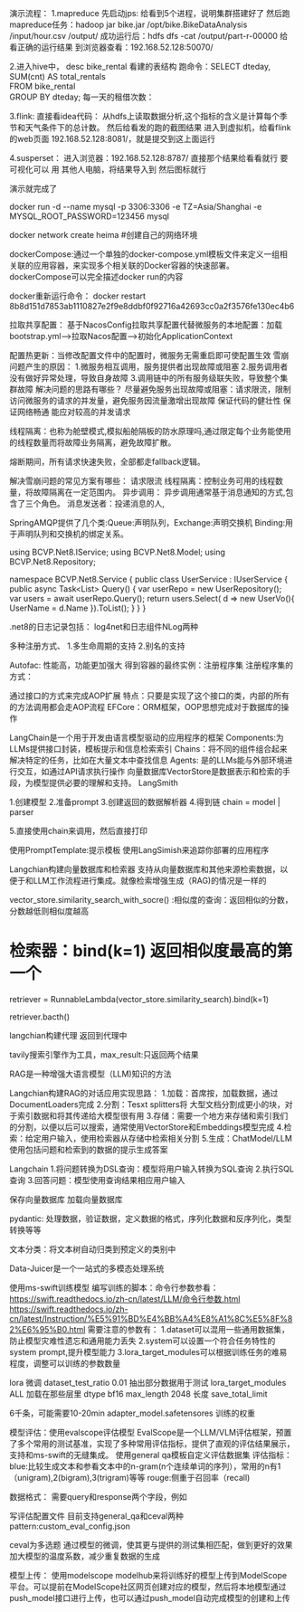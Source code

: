 演示流程：
1.mapreduce
先启动jps: 给看到5个进程，说明集群搭建好了
然后跑mapreduce任务：hadoop jar bike.jar /opt/bike.BikeDataAnalysis /input/hour.csv /output/
成功运行后：hdfs dfs -cat /output/part-r-00000 给看正确的运行结果
到浏览器查看：192.168.52.128:50070/

2.进入hive中，
desc bike_rental 看建的表结构
跑命令：SELECT dteday, SUM(cnt) AS total_rentals  
FROM bike_rental  
GROUP BY dteday;  每一天的租借次数：

3.flink:
直接看idea代码： 从hdfs上读取数据分析,这个指标的含义是计算每个季节和天气条件下的总计数。
然后给看发的跑的截图结果
进入到虚拟机，给看flink的web页面   192.168.52.128:8081/，就是提交到这上面运行

4.susperset：
进入浏览器：192.168.52.128:8787/
直接那个结果给看看就行
要可视化可以 用 其他人电脑，将结果导入到 然后图标就行 

演示就完成了

docker run -d --name mysql -p 3306:3306 -e TZ=Asia/Shanghai -e MYSQL_ROOT_PASSWORD=123456 mysql

docker network create heima #创建自己的网络环境

dockerCompose:通过一个单独的docker-compose.yml模板文件来定义一组相关联的应用容器，来实现多个相关联的Docker容器的快速部署。
dockerCompose可以完全描述docker run的内容

docker重新运行命令：
docker restart 8b8d151d7853ab1110827e2f9e8ddbf0f92716a42693cc0a2f3576fe130ec4b6

拉取共享配置：
基于NacosConfig拉取共享配置代替微服务的本地配置：加载bootstrap.yml-->拉取Nacos配置-->初始化ApplicationContext

配置热更新：当修改配置文件中的配置时，微服务无需重启即可使配置生效
雪崩问题产生的原因：
	1.微服务相互调用，服务提供者出现故障或阻塞
	2.服务调用者没有做好异常处理，导致自身故障
	3.调用链中的所有服务级联失败，导致整个集群故障
解决问题的思路有哪些？
	尽量避免服务出现故障或阻塞：请求限流，限制访问微服务的请求的并发量，避免服务因流量激增出现故障	
	保证代码的健壮性
	保证网络畅通
	能应对较高的并发请求

线程隔离：也称为舱壁模式,模拟船舱隔板的防水原理吗,通过限定每个业务能使用的线程数量而将故障业务隔离，避免故障扩散。

熔断期间，所有请求快速失败，全部都走fallback逻辑。

解决雪崩问题的常见方案有哪些：
	请求限流
	线程隔离：控制业务可用的线程数量，将故障隔离在一定范围内。
异步调用：
	异步调用通常基于消息通知的方式,包含了三个角色。
	消息发送者：投递消息的人,
	
SpringAMQP提供了几个类:Queue:声明队列，Exchange:声明交换机 Binding:用于声明队列和交换机的绑定关系。




using BCVP.Net8.IService;
using BCVP.Net8.Model;
using BCVP.Net8.Repository;

namespace BCVP.Net8.Service
{
    public class UserService : IUserService
    {
        public async Task<List<UserVo>> Query()
        {
           var userRepo = new UserRepository();
           var users = await userRepo.Query();
            return users.Select( d => new UserVo(){ UserName = d.Name }).ToList();
        }
    }
}

.net8的日志记录包括：
log4net和日志组件NLog两种

多种注册方式、
1.多生命周期的支持
2.别名的支持

Autofac: 性能高，功能更加强大
得到容器的最终实例：注册程序集
注册程序集的方式：

通过接口的方式来完成AOP扩展 特点：只要是实现了这个接口的类，内部的所有的方法调用都会走AOP流程
EFCore：ORM框架，OOP思想完成对于数据库的操作


LangChain是一个用于开发由语言模型驱动的应用程序的框架
Components:为LLMs提供接口封装，模板提示和信息检索索引
Chains：将不同的组件组合起来解决特定的任务，比如在大量文本中查找信息
Agents: 是的LLMs能与外部环境进行交互，如通过API请求执行操作
向量数据库VectorStore是数据表示和检索的手段，为模型提供必要的理解和支持。
LangSmith

1.创建模型
2.准备prompt
3.创建返回的数据解析器
4.得到链
chain = model | parser

5.直接使用chain来调用，然后直接打印

使用PromptTemplate:提示模板
使用LangSimish来追踪你部署的应用程序

Langchian构建向量数据库和检索器
 支持从向量数据库和其他来源检索数据，以便于和LLM工作流程进行集成。就像检索增强生成（RAG)的情况是一样的

vector_store.similarity_search_with_socre() :相似度的查询：返回相似的分数，分数越低则相似度越高

# 检索器：bind(k=1) 返回相似度最高的第一个

retriever = RunnableLambda(vector_store.similarity_search).bind(k=1)

retriever.bacth()

langchian构建代理 返回到代理中

tavily搜索引擎作为工具，max_result:只返回两个结果

RAG是一种增强大语言模型（LLM)知识的方法

Langchian构建RAG的对话应用实现思路：
1.加载：首席按，加载数据，通过DocumentLoaders完成
2.分割：Tesxt splitters将 大型文档分割成更小的块，对于索引数据和将其传递给大模型很有用
3.存储：需要一个地方来存储和索引我们的分割，以便以后可以搜索，通常使用VectorStore和Embeddings模型完成
4.检索：给定用户输入，使用检索器从存储中检索相关分割
5.生成：ChatModel/LLM使用包括问题和检索到的数据的提示生成答案

Langchain
1.将问题转换为DSL查询：模型将用户输入转换为SQL查询
2.执行SQL查询
3.回答问题：模型使用查询结果相应用户输入

保存向量数据库
加载向量数据库

pydantic: 处理数据，验证数据，定义数据的格式，序列化数据和反序列化，类型转换等等

文本分类：将文本树自动归类到预定义的类别中

Data-Juicer是一个一站式的多模态处理系统

使用ms-swift训练模型
编写训练的脚本：命令行参数参看：https://swift.readthedocs.io/zh-cn/latest/LLM/命令行参数.html
https://swift.readthedocs.io/zh-cn/latest/Instruction/%E5%91%BD%E4%BB%A4%E8%A1%8C%E5%8F%82%E6%95%B0.html
需要注意的参数有：
1.dataset可以混用一些通用数据集，防止模型灾难性遗忘和通用能力丢失
2.system可以设置一个符合任务特性的system prompt,提升模型能力
3.lora_target_modules可以根据训练任务的难易程度，调整可以训练的参数数量

lora 微调
dataset_test_ratio 0.01 抽出部分数据用于测试
lora_target_modules  ALL 加载在那些层里
dtype bf16
max_length 2048 长度
save_total_limit 

6千条，可能需要10-20min
adapter_model.safetensores 训练的权重

模型评估：使用evalscope评估模型
EvalScope是一个LLM/VLM评估框架，预置了多个常用的测试基准，实现了多种常用评估指标，提供了直观的评估结果展示，支持和ms-swift的无缝集成。
使用general qa模板自定义评估数据集
评估指标：
blue:比较生成文本和参看文本中的n-gram(n个连续单词的序列），常用的n有1（unigram),2(bigram),3(trigram)等等
rouge:侧重于召回率（recall)

数据格式：
需要query和response两个字段，例如

写评估配置文件
目前支持general_qa和ceval两种pattern:custom_eval_config.json

ceval为多选题
 通过模型的微调，使其更与提供的测试集相匹配，做到更好的效果
 加大模型的温度系数，减少重复数据的生成

模型上传：
  使用modelscope modelhub来将训练好的模型上传到ModelScope平台。可以提前在ModelScope社区网页创建对应的模型，然后将本地模型通过
push_model接口进行上传，也可以通过push_model自动完成模型的创建和上传
  






